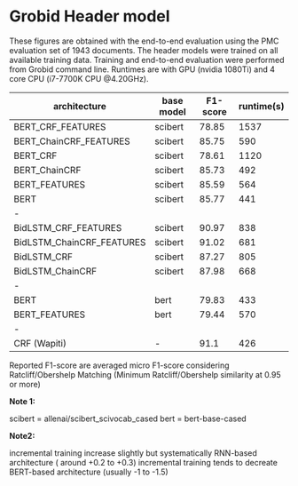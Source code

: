 Grobid Header model
===================

These figures are obtained with the end-to-end evaluation using the PMC evaluation set of 1943 documents. The header models were trained on all available training data. Training and end-to-end evaluation were performed from Grobid command line. Runtimes are with GPU (nvidia 1080Ti) and 4 core CPU (i7-7700K CPU @4.20GHz).

| architecture		| base model  | F1-score   | runtime(s) |   
|---     		      |---          |---         |---    |
| BERT_CRF_FEATURES	| scibert     | 78.85	   | 1537  |   
| BERT_ChainCRF_FEATURES| scibert     | 85.75	   |  590  |   
| BERT_CRF		      | scibert     | 78.61 	   | 1120  |   
| BERT_ChainCRF		| scibert     | 85.73	   |  492  |   
| BERT_FEATURES		| scibert     | 85.59	   |  564  |   
| BERT			| scibert     | 85.77	   |  441  |   
| -                     |             | 	         |       |   
| BidLSTM_CRF_FEATURES	| scibert     | 90.97	   |  838  |   
| BidLSTM_ChainCRF_FEATURES|scibert   | 91.02	   |  681  |   
| BidLSTM_CRF		| scibert     | 87.27	   |  805  |   
| BidLSTM_ChainCRF	| scibert     | 87.98	   |  668  |   
| -    			|             | 	         |       |   
| BERT			| bert        | 79.83	   |  433  |   
| BERT_FEATURES		| bert        | 79.44	   |  570  |   
| -                     |             | 	         |       |   
| CRF (Wapiti)          | -           | 91.1	   |  426  |   

Reported F1-score are averaged micro F1-score considering Ratcliff/Obershelp Matching (Minimum Ratcliff/Obershelp similarity at 0.95 or more)

**Note 1:** 

scibert = allenai/scibert_scivocab_cased
bert = bert-base-cased
      
**Note2:**

incremental training increase slightly but systematically RNN-based architecture ( around +0.2 to +0.3)
incremental training tends to decreate BERT-based architecture (usually -1 to -1.5)

